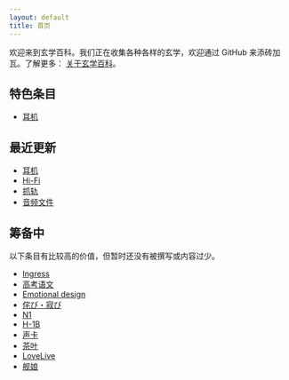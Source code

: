 ```yaml
---
layout: default
title: 首页
---
```


欢迎来到玄学百科。我们正在收集各种各样的玄学，欢迎通过 GitHub 来添砖加瓦。了解更多： [关于玄学百科](/wiki/关于玄学百科)。

## 特色条目

- [耳机](/wiki/耳机)

## 最近更新

- [耳机](/wiki/耳机)
- [Hi-Fi](/wiki/Hi-Fi)
- [抓轨](/wiki/抓轨)
- [音频文件](/wiki/音频文件)

## 筹备中

以下条目有比较高的价值，但暂时还没有被撰写或内容过少。

- [Ingress](/wiki/Ingress)
- [高考语文](/wiki/高考语文)
- [Emotional design](/wiki/Emotional-design)
- [侘び・寂び](/wiki/侘び・寂び)
- [N1](/wiki/N1)
- [H-1B](/wiki/H-1B)
- [声卡](/wiki/声卡)
- [茶叶](/wiki/茶叶)
- [LoveLive](/wiki/LoveLive)
- [舰娘](/wiki/舰娘)
